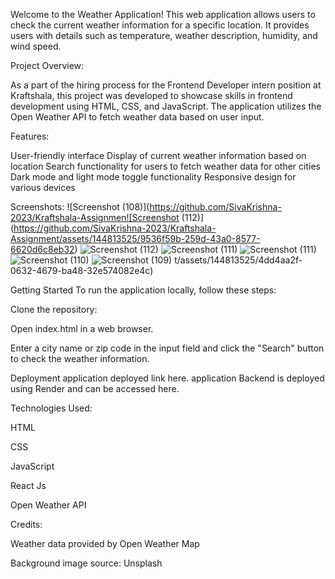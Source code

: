 Welcome to the Weather Application! This web application allows users to check the current weather information for a specific location. It provides users with details such as temperature, weather description, humidity, and wind speed.

Project Overview:

As a part of the hiring process for the Frontend Developer intern position at Kraftshala, this project was developed to showcase skills in frontend development using HTML, CSS, and JavaScript. The application utilizes the Open Weather API to fetch weather data based on user input.

Features:

User-friendly interface
Display of current weather information based on location
Search functionality for users to fetch weather data for other cities
Dark mode and light mode toggle functionality
Responsive design for various devices


Screenshots:
![Screenshot (108)](https://github.com/SivaKrishna-2023/Kraftshala-Assignmen![Screenshot (112)](https://github.com/SivaKrishna-2023/Kraftshala-Assignment/assets/144813525/9536f59b-259d-43a0-8577-6620d6c8eb32)
![Screenshot (112)](https://github.com/SivaKrishna-2023/Kraftshala-Assignment/assets/144813525/163744e4-f5c9-429d-be9e-d06672dd6f3e)
![Screenshot (111)](https://github.com/SivaKrishna-2023/Kraftshala-Assignment/assets/144813525/6847256e-bc16-4679-b8d6-20685ae4d9e6)
![Screenshot (111)](https://github.com/SivaKrishna-2023/Kraftshala-Assignment/assets/144813525/b8d127d6-29f9-4f76-b950-6f808272bed8)
![Screenshot (110)](https://github.com/SivaKrishna-2023/Kraftshala-Assignment/assets/144813525/36a8d3be-7af9-40c9-9259-56cdaaf399f2)
![Screenshot (109)](https://github.com/SivaKrishna-2023/Kraftshala-Assignment/assets/144813525/aa28cbe9-a903-4b35-8a21-b1aba194d126)
t/assets/144813525/4dd4aa2f-0632-4679-ba48-32e574082e4c)


Getting Started
To run the application locally, follow these steps:

Clone the repository:

Open index.html in a web browser.

Enter a city name or zip code in the input field and click the "Search" button to check the weather information.

Deployment
application deployed link here. application Backend is deployed using Render and can be accessed here.

Technologies Used:

HTML

CSS

JavaScript

React Js

Open Weather API



Credits:

Weather data provided by Open Weather Map

Background image source: Unsplash
